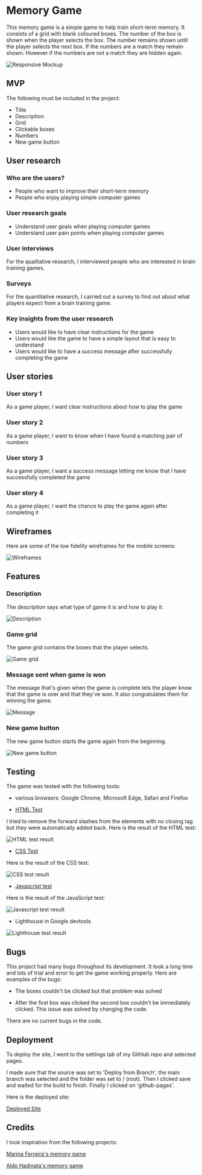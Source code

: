 # Memory Game

This memory game is a simple game to help train short-term memory. It consists of a grid with blank coloured boxes. The number of the box is shown when the player selects the box. The number remains shown until the player selects the next box. If the numbers are a match they remain shown. However if the numbers are not a match they are hidden again.

![Responsive Mockup](assets/images/amiresponsive.jpeg)

## MVP

The following must be included in the project:

- Title
- Description
- Grid
- Clickable boxes
- Numbers
- New game button

## User research

### Who are the users?

- People who want to improve their short-term memory
- People who enjoy playing simple computer games

### User research goals

- Understand user goals when playing computer games
- Understand user pain points when playing computer games

### User interviews

For the qualitative research, I interviewed people who are interested in brain training games.

### Surveys

For the quantitative research, I carried out a survey to find out about what players expect from a brain training game.

### Key insights from the user research

- Users would like to have clear instructions for the game
- Users would like the game to have a simple layout that is easy to understand
- Users would like to have a success message after successfully completing the game

## User stories

### User story 1

As a game player, I want clear instructions about how to play the game

### User story 2

As a game player, I want to know when I have found a matching pair of numbers

### User story 3

As a game player, I want a success message letting me know that I have successfully completed the game

### User story 4

As a game player, I want the chance to play the game again after completing it

## Wireframes

Here are some of the low fidelity wireframes for the mobile screens:

![Wireframes](assets/images/wireframing.png)

## Features

### Description

The description says what type of game it is and how to play it.

![Description](assets/images/description.jpeg)

### Game grid

The game grid contains the boxes that the player selects.

![Game grid](assets/images/game_grid.jpeg)

### Message sent when game is won

The message that's given when the game is complete lets the player know that the game is over and that they've won. It also congratulates them for winning the game.

![Message](assets/images/message.png)

### New game button

The new game button starts the game again from the beginning.

![New game button](assets/images/button.jpeg)

## Testing

The game was tested with the following tools:

- various browsers: Google Chrome, Microsoft Edge, Safari and Firefox

- [HTML Test](https://validator.w3.org/)

I tried to remove the forward slashes from the elements with no closing tag but they were automatically added back. Here is the result of the HTML test:

![HTML test result](assets/images/html_test.jpeg)

- [CSS Test](https://jigsaw.w3.org/css-validator/validator)

Here is the result of the CSS test:

![CSS test result](assets/images/css_test.jpeg)

- [Javascript test](https://jshint.com/)

Here is the result of the JavaScript test:

![Javascript test result](assets/images/javascript_test.jpeg)

- Lighthouse in Google devtools

![Lighthouse test result](assets/images/lighthouse_test.png)

## Bugs

This project had many bugs throughout its development. It took a long time and lots of trial and error to get the game working properly. Here are examples of the bugs:

- The boxes couldn't be clicked but that problem was solved

- After the first box was clicked the second box couldn't be immediately clicked. This issue was solved by changing the code.
  
There are no current bugs in the code.

## Deployment

To deploy the site, I went to the settings tab of my GitHub repo and selected pages.

I made sure that the source was set to 'Deploy from Branch', the main branch was selected and the folder was set to / (root). Then I clicked save and waited for
the build to finish. Finally I clicked on 'github-pages'.

Here is the deployed site:

[Deployed Site](https://catherinep37.github.io/Project_2/)

## Credits

I took inspiration from the following projects:

[Marina Ferreira's memory game](https://marina-ferreira.github.io/tutorials/js/memory-game/)

[Aldo Hadinata's memory game](https://github.com/4ldoHadinata/memory-game-js)
